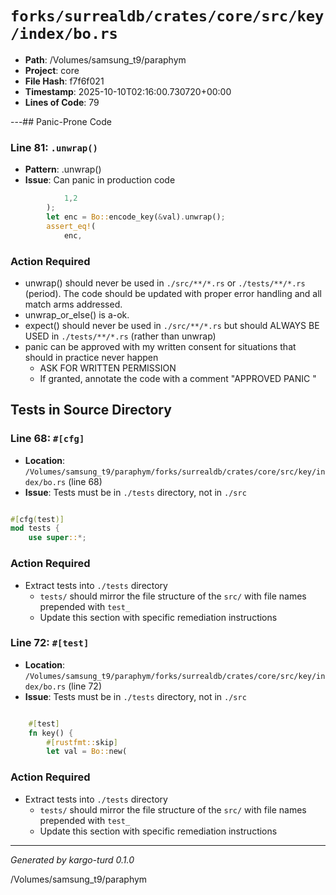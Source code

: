 # `forks/surrealdb/crates/core/src/key/index/bo.rs`

- **Path**: /Volumes/samsung_t9/paraphym
- **Project**: core
- **File Hash**: f7f6f021  
- **Timestamp**: 2025-10-10T02:16:00.730720+00:00  
- **Lines of Code**: 79

---## Panic-Prone Code


### Line 81: `.unwrap()`

- **Pattern**: .unwrap()
- **Issue**: Can panic in production code

```rust
			1,2
		);
		let enc = Bo::encode_key(&val).unwrap();
		assert_eq!(
			enc,
```

### Action Required

- unwrap() should never be used in `./src/**/*.rs` or `./tests/**/*.rs` (period). The code should be updated with proper error handling and all match arms addressed.
- unwrap_or_else() is a-ok. 
- expect() should never be used in `./src/**/*.rs` but should ALWAYS BE USED in `./tests/**/*.rs` (rather than unwrap)
- panic can be approved with my written consent for situations that should in practice never happen  
  - ASK FOR WRITTEN PERMISSION
  - If granted, annotate the code with a comment "APPROVED PANIC "

## Tests in Source Directory


### Line 68: `#[cfg]`

- **Location**: `/Volumes/samsung_t9/paraphym/forks/surrealdb/crates/core/src/key/index/bo.rs` (line 68)
- **Issue**: Tests must be in `./tests` directory, not in `./src`

```rust

#[cfg(test)]
mod tests {
	use super::*;

```

### Action Required

- Extract tests into `./tests` directory
  - `tests/` should mirror the file structure of the `src/` with file names prepended with `test_`
  - Update this section with specific remediation instructions
  


### Line 72: `#[test]`

- **Location**: `/Volumes/samsung_t9/paraphym/forks/surrealdb/crates/core/src/key/index/bo.rs` (line 72)
- **Issue**: Tests must be in `./tests` directory, not in `./src`

```rust

	#[test]
	fn key() {
		#[rustfmt::skip]
		let val = Bo::new(
```

### Action Required

- Extract tests into `./tests` directory
  - `tests/` should mirror the file structure of the `src/` with file names prepended with `test_`
  - Update this section with specific remediation instructions
  

---

*Generated by kargo-turd 0.1.0*

/Volumes/samsung_t9/paraphym